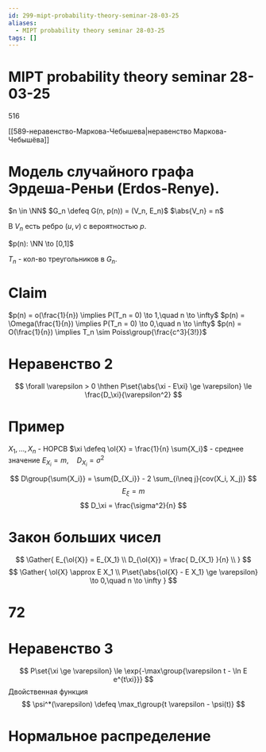 ```yaml
---
id: 299-mipt-probability-theory-seminar-28-03-25
aliases:
  - MIPT probability theory seminar 28-03-25
tags: []
---
```


# MIPT probability theory seminar 28-03-25

516

[[589-неравенство-Маркова-Чебышева|неравенство Маркова-Чебышёва]]

# Модель случайного графа Эрдеша-Реньи (Erdos-Renye).

$n \in \NN$
$G_n \defeq G(n, p(n)) = (V_n, E_n)$
$\abs{V_n} = n$

В $V_n$ есть ребро $(u,v)$ с вероятностью $p$. 

$p(n): \NN \to [0,1]$

$T_n$ - кол-во треугольников в $G_n$.

# Claim
$p(n) = o(\frac{1}{n}) \implies P(T_n = 0) \to 1,\quad n \to \infty$ 
$p(n) = \Omega(\frac{1}{n}) \implies P(T_n = 0) \to 0,\quad n \to \infty$ 
$p(n) = O(\frac{1}{n}) \implies T_n \sim Poiss\group{\frac{c^3}{3!}}$ 

# Неравенство 2
$$
\forall \varepsilon > 0 \hthen
P\set{\abs{\xi - E\xi} \ge \varepsilon} \le \frac{D_\xi}{\varepsilon^2}
$$

# Пример
$X_1, \dots, X_n$ - НОРСВ
$\xi \defeq \ol{X} = \frac{1}{n} \sum{X_i}$ - среднее значение
$E_{X_i} = m,\quad D_{X_i} = \sigma^2$

$$
D\group{\sum{X_i}} = \sum{D_{X_i}} - 2 \sum_{i\neq j}{cov(X_i, X_j)}
$$ 
$$
E_{\xi} = m
$$
$$
D_\xi = \frac{\sigma^2}{n}
$$

# Закон больших чисел

$$
\Gather{
E_{\ol{X}} = E_{X_1} \\
D_{\ol{X}} = \frac{ D_{X_1} }{n} \\
}
$$
$$
\Gather{
\ol{X} \approx E X_1 \\
P\set{\abs{\ol{X} - E X_1} \ge \varepsilon} \to 0,\quad n \to \infty
}
$$

# 72

# Неравенство 3
$$
P\set{\xi \ge \varepsilon} \le \exp{-\max\group{\varepsilon t - \ln E e^{t\xi}}}
$$
Двойственная функция
$$
\psi^*(\varepsilon) \defeq \max_t\group{t \varepsilon - \psi(t)}
$$

# Нормальное распределение
